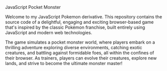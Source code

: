 JavaScript Pocket Monster

Welcome to my JavaScript Pokemon derivative. This repository contains the source code of a delightful, engaging and exciting browser-based game that's inspired by the classic Pokémon franchise, built entirely using JavaScript and modern web technologies.

The game simulates a pocket monster world, where players embark on a thrilling adventure exploring diverse environments, catching exotic creatures, and battling against formidable foes, all within the confines of their browser. As trainers, players can evolve their creatures, explore new lands, and strive to become the ultimate monster master!
